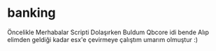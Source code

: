 # banking
Öncelikle Merhabalar Scripti Dolaşırken Buldum Qbcore idi bende Alıp elimden geldiği kadar esx'e çevirmeye çalıştım umarım olmuştur :)

